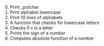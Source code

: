 0. Print _putchar
1. Print alphabet lowercase
2. Print 10 lines of alphabets
3. A function that checks for lowercase letters
4. Checks if c is a letter
5. Prints the sign of a number
6. Computes absolute function of a number

